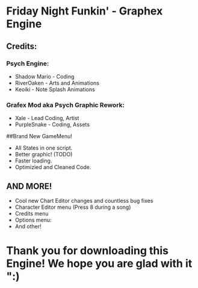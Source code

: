 # Friday Night Funkin' - Graphex Engine

## Credits:
### Psych Engine:
* Shadow Mario - Coding
* RiverOaken - Arts and Animations
* Keoiki - Note Splash Animations

### Grafex Mod aka Psych Graphic Rework:
* Xale - Lead Coding, Artist
* PurpleSnake - Coding, Assets

##Brand New GameMenu!
* All States in one script.
* Better graphic! (TODO)
* Faster loading.
* Optimizied and Cleaned Code.

## AND MORE!
* Cool new Chart Editor changes and countless bug fixes
* Character Editor menu (Press 8 during a song)
* Credits menu
* Options menu:
* And other!

# Thank you for downloading this Engine! We hope you are glad with it ":)
